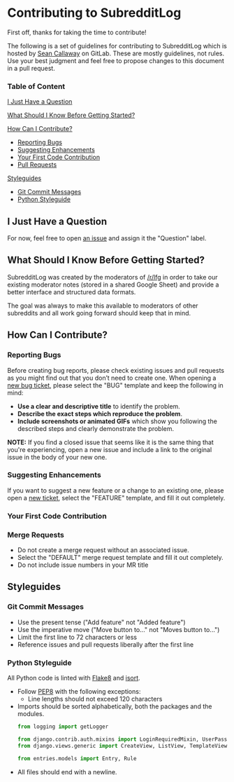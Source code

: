 # Contributing to SubredditLog

First off, thanks for taking the time to contribute!

The following is a set of guidelines for contributing to SubredditLog which is hosted by
[Sean Callaway](https://gitlab.com/scallaway) on GitLab. These are mostly guidelines, not rules. Use your best
judgment and feel free to propose changes to this document in a pull request.

### Table of Content

[I Just Have a Question](#i-just-have-a-question)

[What Should I Know Before Getting Started?](#what-should-i-know-before-getting-started)

[How Can I Contribute?](#how-can-i-contribute)
  * [Reporting Bugs](#reporting-bugs)
  * [Suggesting Enhancements](#suggesting-enhancements)
  * [Your First Code Contribution](#your-first-code-contribution)
  * [Pull Requests](#pull-requests)

[Styleguides](#styleguides)
  * [Git Commit Messages](#git-commit-messages)
  * [Python Styleguide](#python-styleguide)

## I Just Have a Question

For now, feel free to open [an issue](https://gitlab.com/scallaway/SubredditLog/-/issues/new?issue) and assign it
the "Question" label.

## What Should I Know Before Getting Started?

SubredditLog was created by the moderators of [/r/lfg](https://old.reddit.com/r/lfg) in order to take our existing
moderator notes (stored in a shared Google Sheet) and provide a better interface and structured data formats.

The goal was always to make this available to moderators of other subreddits and all work going forward should keep
that in mind.

## How Can I Contribute?

### Reporting Bugs

Before creating bug reports, please check existing issues and pull requests as you might find out that you don’t need
to create one. When opening a [new bug ticket](https://gitlab.com/scallaway/SubredditLog/-/issues/new), please select
the "BUG" template and keep the following in mind:

- **Use a clear and descriptive title** to identify the problem.
- **Describe the exact steps which reproduce the problem**. 
- **Include screenshots or animated GIFs** which show you following the described steps and clearly demonstrate the problem.

**NOTE:** If you find a closed issue that seems like it is the same thing that you're experiencing, open a new issue
and include a link to the original issue in the body of your new one.

### Suggesting Enhancements

If you want to suggest a new feature or a change to an existing one, please open a 
[new ticket](https://gitlab.com/scallaway/SubredditLog/-/issues/new), select the "FEATURE" template, and fill it out
completely.

### Your First Code Contribution

### Merge Requests

- Do not create a merge request without an associated issue.
- Select the "DEFAULT" merge request template and fill it out completely.
- Do not include issue numbers in your MR title

## Styleguides

### Git Commit Messages

* Use the present tense ("Add feature" not "Added feature")
* Use the imperative move ("Move button to..." not "Moves button to...")
* Limit the first line to 72 characters or less
* Reference issues and pull requests liberally after the first line

### Python Styleguide

All Python code is linted with [Flake8](https://flake8.pycqa.org/en/latest/) and
[isort](https://pycqa.github.io/isort/).

* Follow [PEP8](https://www.python.org/dev/peps/pep-0008/) with the following exceptions:
    * Line lengths should not exceed 120 characters
* Imports should be sorted alphabetically, both the packages and the modules.
  ```python
  from logging import getLogger

  from django.contrib.auth.mixins import LoginRequiredMixin, UserPassesTestMixin
  from django.views.generic import CreateView, ListView, TemplateView, UpdateView

  from entries.models import Entry, Rule
  ```
* All files should end with a newline.
